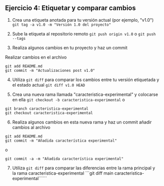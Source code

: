 ## Ejercicio 4: Etiquetar y comparar cambios

1. Crea una etiqueta anotada para tu versión actual (por ejemplo, "v1.0")
```git tag -a v1.0 -m "Versión 1.0 del proyecto"```

2. Sube la etiqueta al repositorio remoto
```git push origin v1.0```
o
```git push --tags```

3. Realiza algunos cambios en tu proyecto y haz un commit

Realizar cambios en el archivo

```
git add README.md
git commit -m "Actualizaciones post v1.0"
```

4. Utiliza `git diff` para comparar los cambios entre tu versión etiquetada y el estado actual
```git diff v1.0 HEAD```

5. Crea una nueva rama llamada "caracteristica-experimental" y colocarse en ella
```git checkout -b caracteristica-experimental```
o
```
git branch caracteristica-experimental
git checkout caracteristica-experimental
```

6. Realiza algunos cambios en esta nueva rama y haz un commit
añadir cambios al archivo
```
git add README.md
git commit -m "Añadida característica experimental"
```
o

```git commit -a -m "Añadida característica experimental"```

7. Utiliza `git diff` para comparar las diferencias entre la rama principal y la rama caracteristica-experimental
```git diff main caracteristica-experimental``````
